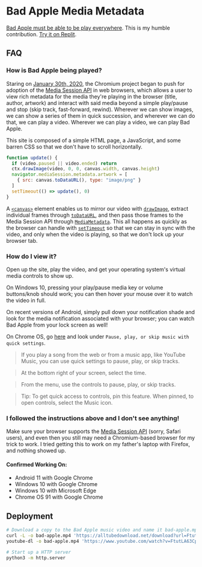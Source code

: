 # Bad Apple Media Metadata

[Bad Apple must be able to be play everywhere](https://en.wikipedia.org/wiki/Bad_Apple!!#Demoscene). This is my humble contribution.
[Try it on Replit](https://Bad-Apple-Media-Metadata.supersonichub1.repl.co).

## FAQ
### How is Bad Apple being played?
Staring on [January 30th, 2020](https://www.w3.org/TR/2020/WD-mediasession-20200130/), the Chromium project began to push for adoption of the [Media Session API](https://developer.mozilla.org/en-US/docs/Web/API/Media_Session_API) in web browsers, which allows a user to view rich metadata for the media they're playing in the browser (title, author, artwork) and interact with said media beyond a simple play/pause and stop (skip track, fast-forward, rewind). Wherever we can show images, we can show a series of them in quick succession, and wherever we can do that, we can play a video. Wherever we can play a video, we can play Bad Apple.

This site is composed of a simple HTML page, a JavaScript, and some barren CSS so that we don't have to scroll horizontally.

```js
function update() {
  if (video.paused || video.ended) return
  ctx.drawImage(video, 0, 0, canvas.width, canvas.height)
  navigator.mediaSession.metadata.artwork = [
    { src: canvas.toDataURL(), type: "image/png" }
  ]
  setTimeout(() => update(), 0)
}
```

A [`<canvas>`](https://developer.mozilla.org/en-US/docs/Web/HTML/Element/canvas) element enables us to mirror our video with [`drawImage`](https://developer.mozilla.org/en-US/docs/Web/API/CanvasRenderingContext2D/drawImage), extract individual frames through [`toDataURL`](https://developer.mozilla.org/en-US/docs/Web/API/HTMLCanvasElement/toDataURL), and then pass those frames to the Media Session API through [`MediaMetadata`](https://developer.mozilla.org/en-US/docs/Web/API/MediaMetadata). This all happens as quickly as the browser can handle with [`setTimeout`](https://developer.mozilla.org/en-US/docs/Web/API/WindowOrWorkerGlobalScope/setTimeout) so that we can stay in sync with the video, and only when the video is playing, so that we don't lock up your browser tab.

### How do I view it?
Open up the site, play the video, and get your operating system's virtual media controls to show up. 

On Windows 10, pressing your play/pause media key or volume buttons/knob should work; you can then hover your mouse over it to watch the video in full.

On recent versions of Android, simply pull down your notification shade and look for the media notification associated with your browser; you can watch Bad Apple from your lock screen as well!

On Chrome OS, go [here](https://support.google.com/chromebook/answer/183107?hl=en) and look under `Pause, play, or skip music with quick settings`.
> If you play a song from the web or from a music app, like YouTube Music, you can use quick settings to pause, play, or skip tracks.

> At the bottom right of your screen, select the time.

> From the menu, use the controls to pause, play, or skip tracks.

> Tip: To get quick access to controls, pin this feature. When pinned, to open controls, select the Music icon.

### I followed the instructions above and I don't see anything!
Make sure your browser supports the [Media Session API](https://developer.mozilla.org/en-US/docs/Web/API/Media_Session_API#browser_compatibility) (sorry, Safari users), and even then you still may need a Chromium-based browser for my trick to work. I tried getting this to work on my father's laptop with Firefox, and nothing showed up.

#### Confirmed Working On:
* Android 11 with Google Chrome
* Windows 10 with Google Chrome
* Windows 10 with Microsoft Edge
* Chrome OS 91 with Google Chrome

## Deployment
```bash
# Download a copy to the Bad Apple music video and name it bad-apple.mp4
curl -L -o bad-apple.mp4 'https://alltubedownload.net/download?url=FtutLA63Cp8'
youtube-dl -o bad-apple.mp4 'https://www.youtube.com/watch?v=FtutLA63Cp8'

# Start up a HTTP server
python3 -m http.server
```